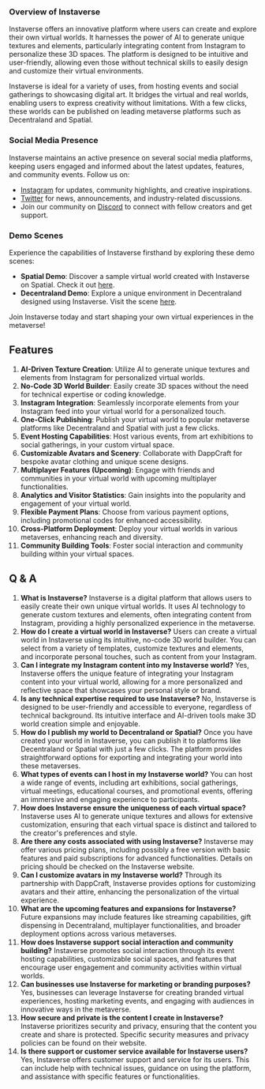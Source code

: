 ### Overview of Instaverse

Instaverse offers an innovative platform where users can create and explore their own virtual worlds. It harnesses the power of AI to generate unique textures and elements, particularly integrating content from Instagram to personalize these 3D spaces. The platform is designed to be intuitive and user-friendly, allowing even those without technical skills to easily design and customize their virtual environments.

Instaverse is ideal for a variety of uses, from hosting events and social gatherings to showcasing digital art. It bridges the virtual and real worlds, enabling users to express creativity without limitations. With a few clicks, these worlds can be published on leading metaverse platforms such as Decentraland and Spatial.

### Social Media Presence

Instaverse maintains an active presence on several social media platforms, keeping users engaged and informed about the latest updates, features, and community events. Follow us on:

- [Instagram](https://www.instagram.com/instaverse.dc/) for updates, community highlights, and creative inspirations.
- [Twitter](https://twitter.com/theinstaverse) for news, announcements, and industry-related discussions.
- Join our community on [Discord](https://discord.gg/M3J2Ev8W7p) to connect with fellow creators and get support.

### Demo Scenes

Experience the capabilities of Instaverse firsthand by exploring these demo scenes:

- **Spatial Demo**: Discover a sample virtual world created with Instaverse on Spatial. Check it out [here](https://t.co/P5NHhX87ev).
- **Decentraland Demo**: Explore a unique environment in Decentraland designed using Instaverse. Visit the scene [here](https://play.decentraland.org/?realm=OPTIMIST.dcl.eth&position=0%2C0).

Join Instaverse today and start shaping your own virtual experiences in the metaverse!

## Features

1. **AI-Driven Texture Creation**: Utilize AI to generate unique textures and elements from Instagram for personalized virtual worlds.
2. **No-Code 3D World Builder**: Easily create 3D spaces without the need for technical expertise or coding knowledge.
3. **Instagram Integration**: Seamlessly incorporate elements from your Instagram feed into your virtual world for a personalized touch.
4. **One-Click Publishing**: Publish your virtual world to popular metaverse platforms like Decentraland and Spatial with just a few clicks.
5. **Event Hosting Capabilities**: Host various events, from art exhibitions to social gatherings, in your custom virtual space.
6. **Customizable Avatars and Scenery**: Collaborate with DappCraft for bespoke avatar clothing and unique scene designs.
7. **Multiplayer Features (Upcoming)**: Engage with friends and communities in your virtual world with upcoming multiplayer functionalities.
8. **Analytics and Visitor Statistics**: Gain insights into the popularity and engagement of your virtual world.
9. **Flexible Payment Plans**: Choose from various payment options, including promotional codes for enhanced accessibility.
10. **Cross-Platform Deployment**: Deploy your virtual worlds in various metaverses, enhancing reach and diversity.
11. **Community Building Tools**: Foster social interaction and community building within your virtual spaces.

## Q & A

1. **What is Instaverse?**
Instaverse is a digital platform that allows users to easily create their own unique virtual worlds. It uses AI technology to generate custom textures and elements, often integrating content from Instagram, providing a highly personalized experience in the metaverse.
2. **How do I create a virtual world in Instaverse?**
Users can create a virtual world in Instaverse using its intuitive, no-code 3D world builder. You can select from a variety of templates, customize textures and elements, and incorporate personal touches, such as content from your Instagram.
3. **Can I integrate my Instagram content into my Instaverse world?**
Yes, Instaverse offers the unique feature of integrating your Instagram content into your virtual world, allowing for a more personalized and reflective space that showcases your personal style or brand.
4. **Is any technical expertise required to use Instaverse?**
No, Instaverse is designed to be user-friendly and accessible to everyone, regardless of technical background. Its intuitive interface and AI-driven tools make 3D world creation simple and enjoyable.
5. **How do I publish my world to Decentraland or Spatial?**
Once you have created your world in Instaverse, you can publish it to platforms like Decentraland or Spatial with just a few clicks. The platform provides straightforward options for exporting and integrating your world into these metaverses.
6. **What types of events can I host in my Instaverse world?**
You can host a wide range of events, including art exhibitions, social gatherings, virtual meetings, educational courses, and promotional events, offering an immersive and engaging experience to participants.
7. **How does Instaverse ensure the uniqueness of each virtual space?**
Instaverse uses AI to generate unique textures and allows for extensive customization, ensuring that each virtual space is distinct and tailored to the creator's preferences and style.
8. **Are there any costs associated with using Instaverse?**
Instaverse may offer various pricing plans, including possibly a free version with basic features and paid subscriptions for advanced functionalities. Details on pricing should be checked on the Instaverse website.
9. **Can I customize avatars in my Instaverse world?**
Through its partnership with DappCraft, Instaverse provides options for customizing avatars and their attire, enhancing the personalization of the virtual experience.
10. **What are the upcoming features and expansions for Instaverse?**
Future expansions may include features like streaming capabilities, gift dispensing in Decentraland, multiplayer functionalities, and broader deployment options across various metaverses.
11. **How does Instaverse support social interaction and community building?**
Instaverse promotes social interaction through its event hosting capabilities, customizable social spaces, and features that encourage user engagement and community activities within virtual worlds.
12. **Can businesses use Instaverse for marketing or branding purposes?**
Yes, businesses can leverage Instaverse for creating branded virtual experiences, hosting marketing events, and engaging with audiences in innovative ways in the metaverse.
13. **How secure and private is the content I create in Instaverse?**
Instaverse prioritizes security and privacy, ensuring that the content you create and share is protected. Specific security measures and privacy policies can be found on their website.
14. **Is there support or customer service available for Instaverse users?**
Yes, Instaverse offers customer support and service for its users. This can include help with technical issues, guidance on using the platform, and assistance with specific features or functionalities.
